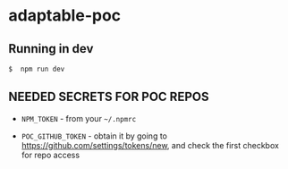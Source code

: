 # adaptable-poc

## Running in dev

```sh
$  npm run dev
```

## NEEDED SECRETS FOR POC REPOS

- `NPM_TOKEN` - from your `~/.npmrc`

- `POC_GITHUB_TOKEN` - obtain it by going to https://github.com/settings/tokens/new, and check the first checkbox for repo access
